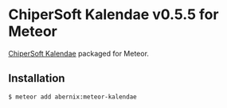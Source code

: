 # ChiperSoft Kalendae v0.5.5 for Meteor

[ChiperSoft Kalendae](https://github.com/ChiperSoft/Kalendae) packaged for Meteor.

Installation
------------

```bash
$ meteor add abernix:meteor-kalendae
```
